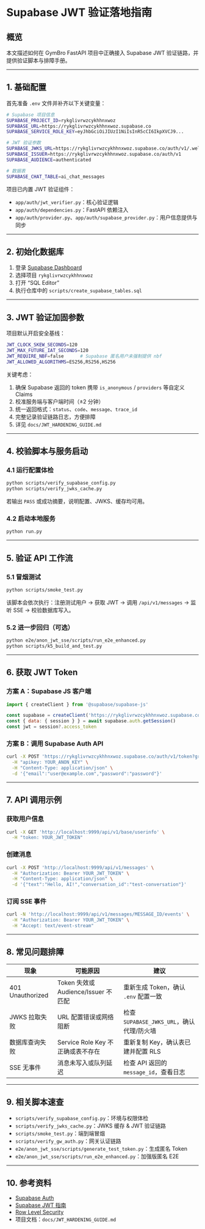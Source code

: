 # Supabase JWT 验证落地指南

## 概览

本文描述如何在 GymBro FastAPI 项目中正确接入 Supabase JWT 验证链路，并提供验证脚本与排障手册。

---

## 1. 基础配置

首先准备 `.env` 文件并补齐以下关键变量：

```bash
# Supabase 项目信息
SUPABASE_PROJECT_ID=rykglivrwzcykhhnxwoz
SUPABASE_URL=https://rykglivrwzcykhhnxwoz.supabase.co
SUPABASE_SERVICE_ROLE_KEY=eyJhbGciOiJIUzI1NiIsInR5cCI6IkpXVCJ9...

# JWT 验证参数
SUPABASE_JWKS_URL=https://rykglivrwzcykhhnxwoz.supabase.co/auth/v1/.well-known/jwks.json
SUPABASE_ISSUER=https://rykglivrwzcykhhnxwoz.supabase.co/auth/v1
SUPABASE_AUDIENCE=authenticated

# 数据表
SUPABASE_CHAT_TABLE=ai_chat_messages
```

项目已内置 JWT 验证组件：

- `app/auth/jwt_verifier.py`：核心验证逻辑  
- `app/auth/dependencies.py`：FastAPI 依赖注入  
- `app/auth/provider.py`、`app/auth/supabase_provider.py`：用户信息提供与同步

---

## 2. 初始化数据库

1. 登录 [Supabase Dashboard](https://supabase.com/dashboard)  
2. 选择项目 `rykglivrwzcykhhnxwoz`  
3. 打开 “SQL Editor”  
4. 执行仓库中的 `scripts/create_supabase_tables.sql`

---

## 3. JWT 验证加固参数

项目默认开启安全基线：

```bash
JWT_CLOCK_SKEW_SECONDS=120
JWT_MAX_FUTURE_IAT_SECONDS=120
JWT_REQUIRE_NBF=false      # Supabase 匿名用户未强制提供 nbf
JWT_ALLOWED_ALGORITHMS=ES256,RS256,HS256
```

关键考虑：

1. 确保 Supabase 返回的 token 携带 `is_anonymous` / `providers` 等自定义 Claims  
2. 校准服务端与客户端时间（±2 分钟）  
3. 统一返回格式：`status`、`code`、`message`、`trace_id`  
4. 完整记录验证链路日志，方便排障  
5. 详见 `docs/JWT_HARDENING_GUIDE.md`

---

## 4. 校验脚本与服务启动

### 4.1 运行配置体检

```bash
python scripts/verify_supabase_config.py
python scripts/verify_jwks_cache.py
```

若输出 `PASS` 或成功摘要，说明配置、JWKS、缓存均可用。

### 4.2 启动本地服务

```bash
python run.py
```

---

## 5. 验证 API 工作流

### 5.1 冒烟测试

```bash
python scripts/smoke_test.py
```

该脚本会依次执行：注册测试用户 → 获取 JWT → 调用 `/api/v1/messages` → 监听 SSE → 校验数据库写入。

### 5.2 进一步回归（可选）

```bash
python e2e/anon_jwt_sse/scripts/run_e2e_enhanced.py
python scripts/k5_build_and_test.py
```

---

## 6. 获取 JWT Token

### 方案 A：Supabase JS 客户端

```javascript
import { createClient } from '@supabase/supabase-js'

const supabase = createClient('https://rykglivrwzcykhhnxwoz.supabase.co', 'your-anon-key')
const { data: { session } } = await supabase.auth.getSession()
const jwt = session?.access_token
```

### 方案 B：调用 Supabase Auth API

```bash
curl -X POST 'https://rykglivrwzcykhhnxwoz.supabase.co/auth/v1/token?grant_type=password' \
  -H "apikey: YOUR_ANON_KEY" \
  -H "Content-Type: application/json" \
  -d '{"email":"user@example.com","password":"password"}'
```

---

## 7. API 调用示例

### 获取用户信息

```bash
curl -X GET 'http://localhost:9999/api/v1/base/userinfo' \
  -H "token: YOUR_JWT_TOKEN"
```

### 创建消息

```bash
curl -X POST 'http://localhost:9999/api/v1/messages' \
  -H "Authorization: Bearer YOUR_JWT_TOKEN" \
  -H "Content-Type: application/json" \
  -d '{"text":"Hello, AI!","conversation_id":"test-conversation"}'
```

### 订阅 SSE 事件

```bash
curl -N 'http://localhost:9999/api/v1/messages/MESSAGE_ID/events' \
  -H "Authorization: Bearer YOUR_JWT_TOKEN" \
  -H "Accept: text/event-stream"
```

---

## 8. 常见问题排障

| 现象 | 可能原因 | 建议 |
|------|----------|------|
| 401 Unauthorized | Token 失效或 Audience/Issuer 不匹配 | 重新生成 Token，确认 `.env` 配置一致 |
| JWKS 拉取失败 | URL 配置错误或网络阻断 | 检查 `SUPABASE_JWKS_URL`，确认代理/防火墙 |
| 数据库查询失败 | Service Role Key 不正确或表不存在 | 重新复制 Key，确认表已建并配置 RLS |
| SSE 无事件 | 消息未写入或队列延迟 | 检查 API 返回的 `message_id`，查看日志 |

---

## 9. 相关脚本速查

- `scripts/verify_supabase_config.py`：环境与权限体检  
- `scripts/verify_jwks_cache.py`：JWKS 缓存 & JWT 验证链路  
- `scripts/smoke_test.py`：端到端冒烟  
- `scripts/verify_gw_auth.py`：网关认证链路  
- `e2e/anon_jwt_sse/scripts/generate_test_token.py`：生成匿名 Token  
- `e2e/anon_jwt_sse/scripts/run_e2e_enhanced.py`：加强版匿名 E2E

---

## 10. 参考资料

- [Supabase Auth](https://supabase.com/docs/guides/auth)  
- [Supabase JWT 指南](https://supabase.com/docs/guides/auth/jwts)  
- [Row Level Security](https://supabase.com/docs/guides/auth/row-level-security)  
- 项目文档：`docs/JWT_HARDENING_GUIDE.md`
